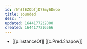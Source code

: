 ```yaml
---
id: rWh8fEZQbfjD7Bmy6Dwpo
title: sounded
desc: ''
updated: 1644177222800
created: 1644177216566
---
```



- [[p.instanceOf]] [[c.Pred.Shapow]]
